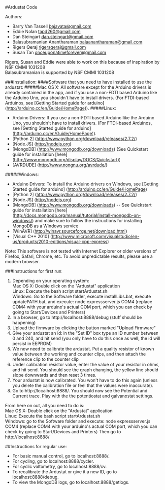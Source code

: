 #Ardustat Code

Authors:

- Barry Van Tassell <bajavata@gmail.com>
- Eddie Nolan <tapd260@gmail.com>
- Dan Steingart <dan.steingart@gmail.com>
- Balasubramanian Anantharaman <balaanantharaman@gmail.com>
- Rigers Qeraj <rigersqeraj@gmail.com>
- Susan Tan <onceuponatimeforever@gmail.com>

Rigers, Susan and Eddie were able to work on this because of inspiration by NSF CMMI 1031208  
Balasubramanian is supported by NSF CMMI 1031208

###Installation:
####Software that you need to have installed to use the ardustat:
#####Mac OS X:
All software except for the Arduino drivers is already contained in the app, and if you use a non-FDTI based Arduino like the Arduino Uno, you shouldn't have to install drivers. (For FTDI-based Arduinos, see [Getting Started guide for arduino] (http://arduino.cc/en/Guide/HomePage)).
#####Linux:
- Arduino Drivers: If you use a non-FDTI based Arduino like the Arduino Uno, you shouldn't have to install drivers. (For FTDI-based Arduinos, see [Getting Started guide for arduino] (http://arduino.cc/en/Guide/HomePage)).
- [Python 2] (http://www.python.org/download/releases/2.7.2/)
- [Node.JS] (http://nodejs.org)
- [MongoDB] (http://www.mongodb.org/downloads) (See Quickstart guide for installation [here] (http://www.mongodb.org/display/DOCS/Quickstart))
- [AVRDUDE] (http://www.nongnu.org/avrdude/)

#####Windows: 
- Arduino Drivers: To install the Arduino drivers on Windows, see [Getting Started guide for arduino] (http://arduino.cc/en/Guide/HomePage)
- [Python 2] (http://www.python.org/download/releases/2.7.2/)
- [Node.JS] (http://nodejs.org)
- [MongoDB] (http://www.mongodb.org/downloads) -- See Quickstart guide for installation [here] (http://docs.mongodb.org/manual/tutorial/install-mongodb-on-windows/) and make sure to follow the instructions for installing MongoDB as a Windows service
- [WinAVR] (http://winavr.sourceforge.net/download.html)
- [Visual C++ 2010] (http://www.microsoft.com/visualstudio/en-us/products/2010-editions/visual-cpp-express)

Note: This software is not tested with Internet Explorer or older versions of Firefox, Safari, Chrome, etc. To avoid unpredictable results, please use a modern browser.
	
###Instructions for first run:
1. Depending on your operating system:
<br> Mac OS X: Double click on the "Ardustat" application
<br> Linux: Execute the bash script startArdustat.sh
<br> Windows: Go to the Software folder, execute installLibs.bat, execute updatePATH.bat, and execute: node expressserver.js COM4 (replace COM4 with your arduino's actual COM port, which you can check by going to Start/Devices and Printers)
2. In a browser, go to http://localhost:8888/debug
	(stuff should be happening)
3. Upload the firmware by clicking the button marked "Upload Firmware"
4. Give your ardustat an id: in the "Set ID" box type an ID number between 0 and 240, and hit send (you only have to do this once as well, the id will persist in EEPROM)
5. We now need to calibrate the ardustat.  Put a quality resistor of known value between the working and counter clips, and then attach the reference clip to the counter clip
6. Under calibration resistor value, enter the value of your resistor in ohms, and hit send. You should see the graph changing, the yellow line should slope downwards and then reset 3 times. 
7. Your ardustat is now calibrated.  You won't have to do this again (unless you delete the calibration file or feel that the values were inaccurate). 
8. Go to http://localhost:8888/. You should now see the Potential and Current trace. Play with the the potentiostat and galvanostat settings.

From here on out, all you need to do is:
<br> Mac OS X: Double click on the "Ardustat" application
<br> Linux: Execute the bash script startArdustat.sh
<br> Windows: go to the Software folder and execute: node expressserver.js COM4 (replace COM4 with your arduino's actual COM port, which you can check by going to Start/Devices and Printers)
Then go to http://localhost:8888/

##Instructions for regular use:
- For basic manual control, go to localhost:8888/.
- For cycling, go to localhost:8888/cycler.
- For cyclic voltometry, go to localhost:8888/cv.
- To recalibrate the Ardustat or give it a new ID, go to localhost:8888/debug.
- To view the MongoDB logs, go to localhost:8888/getlogs.
